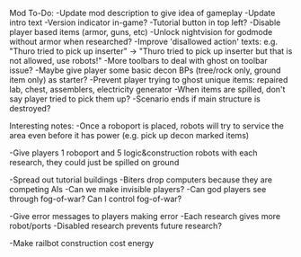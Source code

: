 Mod To-Do:
-Update mod description to give idea of gameplay
-Update intro text
-Version indicator in-game?
-Tutorial button in top left?
-Disable player based items (armor, guns, etc)
-Unlock nightvision for godmode without armor when researched?
-Improve 'disallowed action' texts: e.g. "Thuro tried to pick up inserter" -> "Thuro tried to pick up inserter but that is not allowed, use robots!"
-More toolbars to deal with ghost on toolbar issue?
-Maybe give player some basic decon BPs (tree/rock only, ground item only) as starter?
-Prevent player trying to ghost unique items: repaired lab, chest, assemblers, electricity generator
-When items are spilled, don't say player tried to pick them up?
-Scenario ends if main structure is destroyed?

Interesting notes:
-Once a roboport is placed, robots will try to service the area even before it has power (e.g. pick up decon marked items)


-Give players 1 roboport and 5 logic&construction robots with each research, they could just be spilled on ground

-Spread out tutorial buildings
-Biters drop computers because they are competing AIs
-Can we make invisible players?
-Can god players see through fog-of-war? Can I control fog-of-war?

-Give error messages to players making error
-Each research gives more robot/ports
-Disabled research prevents future research?

-Make railbot construction cost energy

